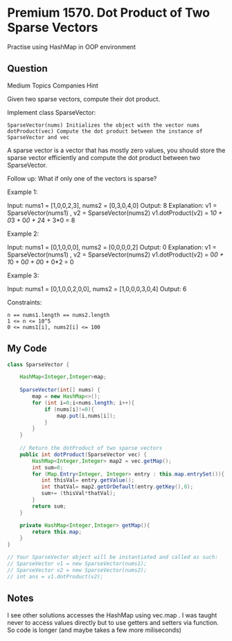 # Premium 1570. Dot Product of Two Sparse Vectors

Practise using HashMap in OOP environment

## Question

Medium
Topics
Companies
Hint

Given two sparse vectors, compute their dot product.

Implement class SparseVector:

    SparseVector(nums) Initializes the object with the vector nums
    dotProduct(vec) Compute the dot product between the instance of SparseVector and vec

A sparse vector is a vector that has mostly zero values, you should store the sparse vector efficiently and compute the dot product between two SparseVector.

Follow up: What if only one of the vectors is sparse?

 

Example 1:

Input: nums1 = [1,0,0,2,3], nums2 = [0,3,0,4,0]
Output: 8
Explanation: v1 = SparseVector(nums1) , v2 = SparseVector(nums2)
v1.dotProduct(v2) = 1*0 + 0*3 + 0*0 + 2*4 + 3*0 = 8

Example 2:

Input: nums1 = [0,1,0,0,0], nums2 = [0,0,0,0,2]
Output: 0
Explanation: v1 = SparseVector(nums1) , v2 = SparseVector(nums2)
v1.dotProduct(v2) = 0*0 + 1*0 + 0*0 + 0*0 + 0*2 = 0

Example 3:

Input: nums1 = [0,1,0,0,2,0,0], nums2 = [1,0,0,0,3,0,4]
Output: 6

 

Constraints:

    n == nums1.length == nums2.length
    1 <= n <= 10^5
    0 <= nums1[i], nums2[i] <= 100

## My Code

```java
class SparseVector {

    HashMap<Integer,Integer>map;
    
    SparseVector(int[] nums) {
        map = new HashMap<>();
        for (int i=0;i<nums.length; i++){
            if (nums[i]!=0){
                map.put(i,nums[i]);
            }
        }
    }
    
	// Return the dotProduct of two sparse vectors
    public int dotProduct(SparseVector vec) {
        HashMap<Integer,Integer> map2 = vec.getMap();
        int sum=0;
        for (Map.Entry<Integer, Integer> entry : this.map.entrySet()){
           int thisVal= entry.getValue();
           int thatVal= map2.getOrDefault(entry.getKey(),0);
           sum+= (thisVal*thatVal);
        }
        return sum;
    }

    private HashMap<Integer,Integer> getMap(){
        return this.map;
    }
}

// Your SparseVector object will be instantiated and called as such:
// SparseVector v1 = new SparseVector(nums1);
// SparseVector v2 = new SparseVector(nums2);
// int ans = v1.dotProduct(v2);

```

## Notes

I see other solutions accesses the HashMap using vec.map . I was taught never to access values directly but to use getters and setters via function. So code is longer (and maybe takes a few more miliseconds)